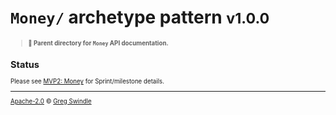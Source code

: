 # `Money/` archetype pattern <small>v1.0.0<small>
> **:open_file_folder: Parent directory for `Money` API documentation.**

## Status

Please see [MVP2: Money](https://github.com/commonality/archetypes/milestone/2) for Sprint/milestone details.

---

[Apache-2.0][license-url] © [Greg Swindle](https://githbub.com/gregswindle)

[license-url]: /LICENSE
